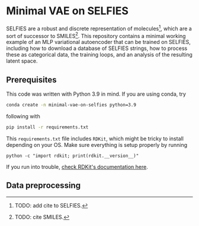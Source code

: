 # Minimal VAE on SELFIES

SELFIES are a robust and discrete representation of molecules[^1], which are a sort of successor to SMILES[^2]. This repository contains a minimal working example of an MLP variational autoencoder that can be trained on SELFIES, including how to download a database of SELFIES strings, how to process these as categorical data, the training loops, and an analysis of the resulting latent space.

## Prerequisites

This code was written with Python 3.9 in mind. If you are using conda, try

```sh
conda create -n minimal-vae-on-selfies python=3.9
```

following with

```sh
pip install -r requirements.txt
```

This `requirements.txt` file includes `RDKit`, which might be tricky to install depending on your OS. Make sure everything is setup properly by running

```
python -c "import rdkit; print(rdkit.__version__)"
```

If you run into trouble, [check RDKit's documentation here](https://www.rdkit.org/docs/Install.html).

## Data preprocessing






[^1]: TODO: add cite to SELFIES.
[^2]: TODO: cite SMILES.